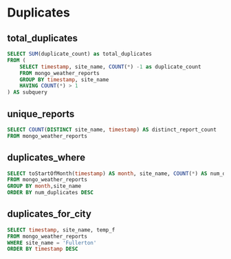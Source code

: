 
# Duplicates

## total_duplicates

```sql
SELECT SUM(duplicate_count) as total_duplicates
FROM (
    SELECT timestamp, site_name, COUNT(*) -1 as duplicate_count 
    FROM mongo_weather_reports
    GROUP BY timestamp, site_name
    HAVING COUNT(*) > 1
) AS subquery
```

## unique_reports

```sql
SELECT COUNT(DISTINCT site_name, timestamp) AS distinct_report_count
FROM mongo_weather_reports
```
## duplicates_where

```sql
SELECT toStartOfMonth(timestamp) AS month, site_name, COUNT(*) AS num_duplicates
FROM mongo_weather_reports
GROUP BY month,site_name
ORDER BY num_duplicates DESC
```

## duplicates_for_city

```sql
SELECT timestamp, site_name, temp_f
FROM mongo_weather_reports
WHERE site_name = 'Fullerton'
ORDER BY timestamp DESC
```
